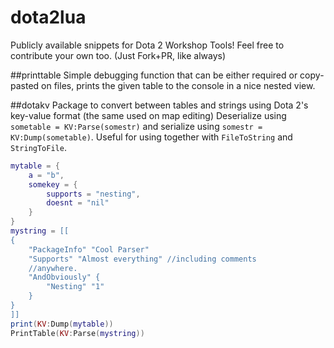 dota2lua
========

Publicly available snippets for Dota 2 Workshop Tools! 
Feel free to contribute your own too. (Just Fork+PR, like always)

##printtable
Simple debugging function that can be either required or 
copy-pasted on files, prints the given table to the console
in a nice nested view.

##dotakv
Package to convert between tables and strings using 
Dota 2's key-value format (the same used on map editing)
Deserialize using `sometable = KV:Parse(somestr)` and
serialize using `somestr = KV:Dump(sometable)`.
Useful for using together with `FileToString` and `StringToFile`.

```lua
mytable = {
	a = "b",
	somekey = {
		supports = "nesting",
		doesnt = "nil"
	}
}
mystring = [[
{
	"PackageInfo" "Cool Parser"
	"Supports" "Almost everything" //including comments
	//anywhere.
	"AndObviously" {
		"Nesting" "1"
	}
}
]]
print(KV:Dump(mytable))
PrintTable(KV:Parse(mystring))
```